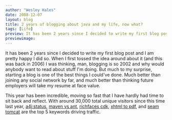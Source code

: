 ```yaml
---
author: "Wesley Hales"
date: 2008-12-07
layout: blog
title: 2 years of blogging about java and my life, now what?
tags: [Life]
preview: It has been 2 years since I decided to write my first blog post and I am pretty happy I did so.
previewimage:
---
```


<p>It has been 2 years since I decided to write my first blog post and I am pretty happy I did so. When I first tossed the idea around about it (and this was back in 2006) I was thinking, man, blogging is so 2002 and why would anybody want to read about stuff I'm doing. But much to my surprise, starting a blog is one of the best things I could've done. Much better than joining any social network by far, and much better than thinking future employers will take my resume at face value.</p> 
<p>This year has been incredible, moving so fast that I have hardly had time to sit back and reflect. With around 30,000 total unique visitors since this time last year, <a href="http://www.jroller.com/page/wesleyhales/?anchor=richfaces_loading_modal_with_a4j">a4j:status</a>, <a href="http://www.jroller.com/page/wesleyhales/?anchor=maven_2_vs_ant_revisited">maven vs ant</a>, <a href="http://www.jroller.com/page/wesleyhales/?anchor=jsf_component_developmment_with_the">richfaces cdk</a>, <a href="http://www.jroller.com/page/wesleyhales/?anchor=converting_xhtml_to_pdf_or">xhtml to pdf</a>, and <a href="http://www.jroller.com/page/wesleyhales/?anchor=running_seam_2_0_on">seam tomcat</a> are the top 5 keywords driving traffic. 
</p> 
<p></p>
